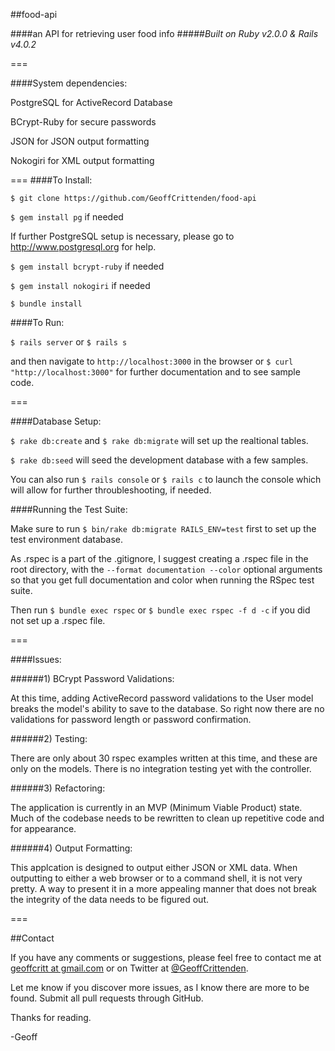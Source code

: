 ##food-api

####an API for retrieving user food info
#####*Built on Ruby v2.0.0 & Rails v4.0.2*

===

####System dependencies:

  PostgreSQL for ActiveRecord Database

  BCrypt-Ruby for secure passwords

  JSON for JSON output formatting
  
  Nokogiri for XML output formatting
  
===
####To Install:

  ``$ git clone https://github.com/GeoffCrittenden/food-api``
  
  ``$ gem install pg`` if needed 
  
  If further PostgreSQL setup is necessary, please go to http://www.postgresql.org for help.
  
  ``$ gem install bcrypt-ruby`` if needed
  
  ``$ gem install nokogiri`` if needed
  
  ``$ bundle install``
  
####To Run:

  ``$ rails server`` or ``$ rails s``
  
  and then navigate to ``http://localhost:3000`` in the browser or ``$ curl "http://localhost:3000"`` for further documentation and to see sample code.
  
===

####Database Setup:

  ``$ rake db:create`` and ``$ rake db:migrate`` will set up the realtional tables.

  ``$ rake db:seed`` will seed the development database with a few samples.
  
  You can also run `$ rails console` or `$ rails c` to launch the console which will allow for further throubleshooting, if needed.

####Running the Test Suite:

  Make sure to run ``$ bin/rake db:migrate RAILS_ENV=test`` first to set up the test environment database.
  
  As .rspec is a part of the .gitignore, I suggest creating a .rspec file in the root directory, with the ``--format documentation --color`` optional arguments so that you get full documentation and color when running the RSpec test suite.
  
  Then run ``$ bundle exec rspec`` or ``$ bundle exec rspec -f d -c`` if you did not set up a .rspec file.

===

####Issues:

######1) BCrypt Password Validations:
  
  At this time, adding ActiveRecord password validations to the User model breaks the model's ability to save to the database.  So right now there are no validations for password length or password confirmation.
  
######2) Testing:
  
  There are only about 30 rspec examples written at this time, and these are only on the models.  There is no integration testing yet with the controller.
  
######3) Refactoring:
  
  The application is currently in an MVP (Minimum Viable Product) state.  Much of the codebase needs to be rewritten to clean up repetitive code and for appearance.
  
######4) Output Formatting:

  This applcation is designed to output either JSON or XML data.  When outputting to either a web browser or to a command shell, it is not very pretty.  A way to present it in a more appealing manner that does not break the integrity of the data needs to be figured out.
  
===

##Contact

If you have any comments or suggestions, please feel free to contact me at [geoffcritt at gmail.com](mailto:geoffcritt@gmail.com) or on Twitter at [@GeoffCrittenden](http://twitter.com/GeoffCrittenden).

Let me know if you discover more issues, as I know there are more to be found.  Submit all pull requests through GitHub.

Thanks for reading.

-Geoff
